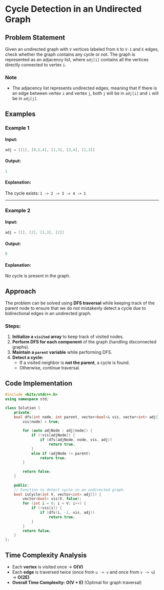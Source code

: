 # Cycle Detection in an Undirected Graph

## Problem Statement
Given an undirected graph with `V` vertices labeled from `0` to `V-1` and `E` edges, check whether the graph contains any cycle or not. The graph is represented as an adjacency list, where `adj[i]` contains all the vertices directly connected to vertex `i`.

### **Note**
- The adjacency list represents undirected edges, meaning that if there is an edge between vertex `i` and vertex `j`, both `j` will be in `adj[i]` and `i` will be in `adj[j]`.

## Examples

### **Example 1**
#### **Input:**
```cpp
adj = [[1], [0,2,4], [1,3], [2,4], [1,3]]
```
#### **Output:**
```cpp
1
```
#### **Explanation:**
The cycle exists: `1 -> 2 -> 3 -> 4 -> 1`

---

### **Example 2**
#### **Input:**
```cpp
adj = [[], [2], [1,3], [2]]
```
#### **Output:**
```cpp
0
```
#### **Explanation:**
No cycle is present in the graph.

## Approach
The problem can be solved using **DFS traversal** while keeping track of the parent node to ensure that we do not mistakenly detect a cycle due to bidirectional edges in an undirected graph.

### **Steps:**
1. **Initialize a `visited` array** to keep track of visited nodes.
2. **Perform DFS for each component** of the graph (handling disconnected graphs).
3. **Maintain a `parent` variable** while performing DFS.
4. **Detect a cycle:**
   - If a visited neighbor is **not the parent**, a cycle is found.
   - Otherwise, continue traversal.

## Code Implementation
```cpp
#include <bits/stdc++.h>
using namespace std;

class Solution {
    private:
    bool dfs(int node, int parent, vector<bool>& vis, vector<int> adj[]) { 
        vis[node] = true;
        
        for (auto adjNode : adj[node]) {
            if (!vis[adjNode]) {
                if (dfs(adjNode, node, vis, adj)) 
                    return true;
            } 
            else if (adjNode != parent)
                return true;
        }
        
        return false;
    }
    
    public:
    // Function to detect cycle in an undirected graph.
    bool isCycle(int V, vector<int> adj[]) {
        vector<bool> vis(V, false);
        for (int i = 0; i < V; i++) {
            if (!vis[i]) {
                if (dfs(i, -1, vis, adj)) 
                    return true;
            }
        }
        return false;
    }
};
```

## Time Complexity Analysis
- Each **vertex** is visited once → **O(V)**
- Each **edge** is traversed twice (once from `u -> v` and once from `v -> u`) → **O(2E)**
- **Overall Time Complexity:** **O(V + E)** (Optimal for graph traversal)
